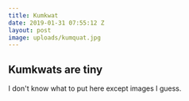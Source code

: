 ```yaml
---
title: Kumkwat
date: 2019-01-31 07:55:12 Z
layout: post
image: uploads/kumquat.jpg
---
```


## Kumkwats are tiny

I don't know what to put here except images I guess.

